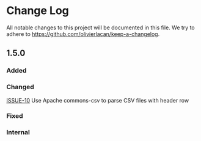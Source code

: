 # Change Log

All notable changes to this project will be documented in this file. We try to adhere to https://github.com/olivierlacan/keep-a-changelog.

## 1.5.0

### Added

### Changed
[ISSUE-10] Use Apache commons-csv to parse CSV files with header row

### Fixed

### Internal

[ISSUE-10]: https://github.com/sgoeschl/jmeter-sla-report/issues/10
